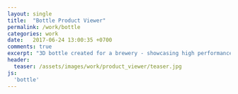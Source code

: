 ```yaml
---
layout: single
title:  "Bottle Product Viewer"
permalink: /work/bottle
categories: work
date:   2017-06-24 13:00:35 +0700
comments: true
excerpt: "3D bottle created for a brewery - showcasing high performance transparency effects"
header:
  teaser: /assets/images/work/product_viewer/teaser.jpg
js:
  'bottle'
---
```


<div class="canvas-container">
  <canvas id="bottle-canvas" class="fullpage-canvas"></canvas>
</div>
